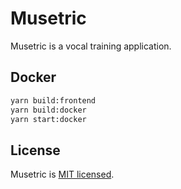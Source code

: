 # Musetric

Musetric is a vocal training application.

## Docker

```bash
yarn build:frontend
yarn build:docker
yarn start:docker
```

## License

Musetric is [MIT licensed](https://github.com/popelenkow/Musetric/blob/main/license.md).
